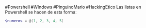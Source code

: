 #Powershell #WIndows #PinguinoMario #HackingEtico 
Las listas en Powershell se hacen de esta forma:
```powershell
$numeros = @(1, 2, 3, 4, 5)
```

